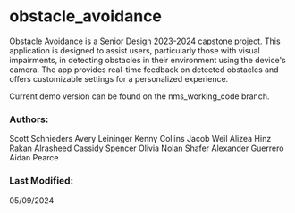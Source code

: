 # obstacle_avoidance
Obstacle Avoidance is a Senior Design 2023-2024 capstone project. This application is designed to assist users, particularly those with visual impairments, in detecting obstacles in their environment using the device's camera. The app provides real-time feedback on detected obstacles and offers customizable settings for a personalized experience. 

Current demo version can be found on the nms_working_code branch. 

### Authors:
Scott Schnieders 
Avery Leininger
Kenny Collins
Jacob Weil 
Alizea Hinz
Rakan Alrasheed
Cassidy Spencer 
Olivia Nolan Shafer
Alexander Guerrero
Aidan Pearce 

### Last Modified: 
05/09/2024


